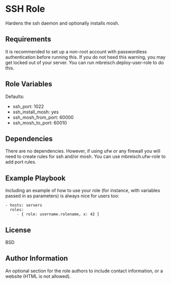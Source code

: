 SSH Role
=========

Hardens the ssh daemon and optionally installs mosh.

Requirements
------------

It is recommended to set up a non-root account with passwordless authentication before running this. If you do not
heed this warning, you may get locked out of your server. You can run mbreisch.deploy-user-role to do this.

Role Variables
--------------

Defaults:
* ssh_port: 1022
* ssh_install_mosh: yes
* ssh_mosh_from_port: 60000
* ssh_mosh_to_port: 60010

Dependencies
------------

There are no dependencies. However, if using ufw or any firewall you will need to create rules for ssh and/or mosh.
You can use mbreisch.ufw-role to add port rules.

Example Playbook
----------------

Including an example of how to use your role (for instance, with variables passed in as parameters) is always nice for users too:

    - hosts: servers
      roles:
         - { role: username.rolename, x: 42 }

License
-------

BSD

Author Information
------------------

An optional section for the role authors to include contact information, or a website (HTML is not allowed).
